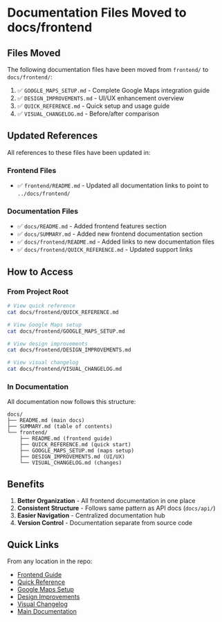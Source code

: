 # Documentation Files Moved to docs/frontend

## Files Moved

The following documentation files have been moved from `frontend/` to `docs/frontend/`:

1. ✅ `GOOGLE_MAPS_SETUP.md` - Complete Google Maps integration guide
2. ✅ `DESIGN_IMPROVEMENTS.md` - UI/UX enhancement overview
3. ✅ `QUICK_REFERENCE.md` - Quick setup and usage guide
4. ✅ `VISUAL_CHANGELOG.md` - Before/after comparison

## Updated References

All references to these files have been updated in:

### Frontend Files
- ✅ `frontend/README.md` - Updated all documentation links to point to `../docs/frontend/`

### Documentation Files
- ✅ `docs/README.md` - Added frontend features section
- ✅ `docs/SUMMARY.md` - Added new frontend documentation section
- ✅ `docs/frontend/README.md` - Added links to new documentation files
- ✅ `docs/frontend/QUICK_REFERENCE.md` - Updated support links

## How to Access

### From Project Root
```bash
# View quick reference
cat docs/frontend/QUICK_REFERENCE.md

# View Google Maps setup
cat docs/frontend/GOOGLE_MAPS_SETUP.md

# View design improvements
cat docs/frontend/DESIGN_IMPROVEMENTS.md

# View visual changelog
cat docs/frontend/VISUAL_CHANGELOG.md
```

### In Documentation
All documentation now follows this structure:
```
docs/
├── README.md (main docs)
├── SUMMARY.md (table of contents)
└── frontend/
    ├── README.md (frontend guide)
    ├── QUICK_REFERENCE.md (quick start)
    ├── GOOGLE_MAPS_SETUP.md (maps setup)
    ├── DESIGN_IMPROVEMENTS.md (UI/UX)
    └── VISUAL_CHANGELOG.md (changes)
```

## Benefits

1. **Better Organization** - All frontend documentation in one place
2. **Consistent Structure** - Follows same pattern as API docs (`docs/api/`)
3. **Easier Navigation** - Centralized documentation hub
4. **Version Control** - Documentation separate from source code

## Quick Links

From any location in the repo:
- [Frontend Guide](./README.md)
- [Quick Reference](./QUICK_REFERENCE.md)
- [Google Maps Setup](./GOOGLE_MAPS_SETUP.md)
- [Design Improvements](./DESIGN_IMPROVEMENTS.md)
- [Visual Changelog](./VISUAL_CHANGELOG.md)
- [Main Documentation](../README.md)
